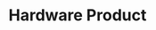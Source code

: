 ---
title: Hardware Product
position: 2.2
type: 
description: 
content_markdown: |-
  Hardware information in Technopedia is classified by product and model.<br>
  <br>
  You query the hardware product to get the product name and other details.
  To get information about specifications for the harware model, you must query the hardware model node.<br>
  You use the `HAS_A` relationship between the nodes to get a combination of product and model data.
  
  The following query returns 25 hardware products from the Technopedia database:<br>

  `MATCH (n:HARDWARE_PRODUCT) RETURN n LIMIT 25`
  
  
  <br>
  The following image shows the hardware nodes, relationships, and relevant connections. <br>
    
  ![API Image](/images/hardware.png){:class="img-responsive"} <br>

  #### Query Examples <br>
    
  To use the `MATCH` statements in the following examples, you append the `MATCH` statement to the following `/tql` endpoint and make a GET request from a API client or use cURL. <br>
  <br>
  `https://v6-1.technopedia.com/tql?q=<MATCH Statement>`


left_code_blocks:
  - code_block: |
      MATCH (n:HARDWARE_PRODUCT) 
      RETURN n.product, n.desupported_flag

      RESPONSE SAMPLE
      
      { 
        "results": [
            {
                "n.desupported_flag": null,
                "n.product": "Express5800/A1080a Series"
            },
            {
                "n.desupported_flag": null,
                "n.product": "Phaser 3125 (Networked)"
            {
                "n.desupported_flag": "TRUE",
                "n.product": "ProLiant BL460c G6 Server Blade"
            },    
                        {
                "n.desupported_flag": null,
                "n.product": "Pro 3010 Desktop PC"
            },
            {
                "n.desupported_flag": null,
                "n.product": "Essentio Series"
            },
            {
                "n.desupported_flag": null,
                "n.product": "DX100 Series"
            },
            {
                "n.desupported_flag": null,
                "n.product": "500 Series Notebook PC"
            },
            {
                "n.desupported_flag": null,
                "n.product": "ThinkCentre A51"
            },
            {
                "n.desupported_flag": null,
                "n.product": "3Com OfficeConnect Cable/DSL Gateway"
            }
        ]
      {    
            

    title: Example one
    language: javascript

    
  - code_block: >-
      MATCH (product:HARDWARE_PRODUCT)<-[:HAS_A]-(model:HARDWARE_MODEL) 
      RETURN  product, model


      RESPONSE SAMPLE

      {  
        "results": [
            {
                "model.cpu_sockets": 4,
                "model.cpu_url": "http://www.necam.com/docs/?id=6ee81afc-8691-484e-9549-b21b83f6302e",
                "model.created_at": "2010-04-23 11:31:47",
                "model.date_introduced": "3/30/2010",
                "model.desupported_flag": null,
                "model.max_non_operating_humidity": null,
                "model.max_non_operating_temp": null,
                "model.max_operating_temp": null,
                "model.min_non_operating_humidity": null,
                "model.min_non_operating_temp": null,
                "model.min_operating_temp": null,
                "model.model": "A1080a-S",
                "model.modified_at": "2013-10-18 16:54:07",
                "model.technopedia_id": "807bd3dc-2100-4116-a4e2-cbf741e725d4",
                "product.create_date": null,
                "product.desupported_flag": null,
                "product.modified_at": "2011-03-16 09:46:45",
                "product.product": "Express5800/A1080a Series",
                "product.technopedia_id": "f6d32439-001b-4ca7-abb1-cd7627086ade"
            },
            {
                "model.cpu_sockets": 8,
                "model.cpu_url": "http://www.necam.com/docs/?id=6ee81afc-8691-484e-9549-b21b83f6302e",
                "model.created_at": "2010-04-23 11:32:43",
                "model.date_introduced": "3/30/2010",
                "model.desupported_flag": null,
                "model.max_non_operating_humidity": null,
                "model.max_non_operating_temp": null,
                "model.max_operating_temp": null,
                "model.min_non_operating_humidity": null,
                "model.min_non_operating_temp": null,
                "model.min_operating_temp": null,
                "model.model": "A1080a-E",
                "model.modified_at": "2013-10-18 16:54:22",
                "model.technopedia_id": "5cb93d0e-63d0-43eb-89d8-7d1d25ff4ce5",
                "product.create_date": null,
                "product.desupported_flag": null,
                "product.modified_at": "2011-03-16 09:46:45",
                "product.product": "Express5800/A1080a Series",
                "product.technopedia_id": "f6d32439-001b-4ca7-abb1-cd7627086ade"
            }
       ]
      {  
    title: Example two
    language: javascript
  - code_block: |-
      MATCH (hw:HARDWARE_PRODUCT)-[a:BELONGS_TO]->(cat_2:CATEGORY_2)-[e:BELONGS_TO]->(cat_1:CATEGORY_1)-[y:BELONGS_TO]->(cat_group:CATEGORY_GROUP) 
      RETURN hw, cat_2, cat_1, cat_group 
      LIMIT 2

      RESPONSE SAMPLE
      {  
         "results": [
        {
            "cat_1.cat_taxonomy2012_id": null,
            "cat_1.description": "The process of preserving the landscape clean, safe, and 
             attractive.",
            "cat_1.label": "Landscape Maintenance",
            "cat_1.technopedia_id": "ef2864c2-4215-4ee7-b373-d6054560cca9",
            "cat_2.cat_taxonomy2012_id": null,
            "cat_2.cat_taxonomy2012_parent_id": null,
            "cat_2.description": "A group of devices that is designed to maintain and protect the 
             environment.",
            "cat_2.label": "Environmental Monitoring and Protection",
            "cat_2.technopedia_id": "56974f54-ef68-48fa-871f-efbfb6144baa",
            "cat_group.label": "Building Maintenance",
            "hw.cat_manufacturer_id": null,
            "hw.create_date": null,
            "hw.desupported_flag": null,
            "hw.modified_at": "2017-09-06 11:16:36",
            "hw.product": "Ecomar",
            "hw.technopedia_id": "f7796096-89fc-4dec-a949-15730d4915c6"
        },
        {
            "cat_1.cat_taxonomy2012_id": null,
            "cat_1.description": "The process of preserving the landscape clean, safe, and attractive.",
            "cat_1.label": "Landscape Maintenance",
            "cat_1.technopedia_id": "ef2864c2-4215-4ee7-b373-d6054560cca9",
            "cat_2.cat_taxonomy2012_id": null,
            "cat_2.cat_taxonomy2012_parent_id": null,
            "cat_2.description": "An irrigation control system is a device used to operate 
             automatic watering systems such as drip irrigation systems or lawn sprinklers.",  
            "cat_2.label": "Irrigation System",
            "cat_2.technopedia_id": "6b727766-ac35-422b-8046-6c9f17d13160",
            "cat_group.label": "Building Maintenance",
            "hw.cat_manufacturer_id": null,
            "hw.create_date": null,
            "hw.desupported_flag": null,
            "hw.modified_at": "2017-12-12 17:16:26",
            "hw.product": "SmartLine Controller",
            "hw.technopedia_id": "b60dc2ae-c262-4cbc-9baa-6df87270745f"
       }
        ]
      {       
        
    title: Example three
    language: javascript

  - code_block: |-
      MATCH (hw:HARDWARE_PRODUCT)-[a:HAS_A]->(manu:MANUFACTURER) 
      RETURN hw, manu.manufacturer

      RESPONSE SAMPLE
      {
          
        "results": [
            {
                "hw.create_date": null,
                "hw.desupported_flag": null,
                "hw.modified_at": "2011-03-16 09:46:45",
                "hw.product": "Express5800/A1080a Series",
                "hw.technopedia_id": "f6d32439-001b-4ca7-abb1-cd7627086ade",
                "manu.manufacturer": "NEC"
            },
            {
                "hw.create_date": null,
                "hw.desupported_flag": null,
                "hw.modified_at": "2011-03-21 11:22:10",
                "hw.product": "Phaser 3125 (Networked)",
                "hw.technopedia_id": "4d35ec28-0f16-4787-acca-885679265b59",
                "manu.manufacturer": "Xerox"
            },
            {
                "hw.create_date": null,
                "hw.desupported_flag": null,
                "hw.modified_at": "2017-06-01 11:29:10",
                "hw.product": "Pro 3010 Desktop PC",
                "hw.technopedia_id": "e2b8fab2-681f-48f5-8ac7-57cb7f36e97b",
                "manu.manufacturer": "Hewlett-Packard Company"
            }
        ]
      {  
        
      
        
    title: Example four
    language: javascript

  - code_block: |-
      MATCH (hardware:HARDWARE_PRODUCT)-[a:BELONGS_TO]->(cat_2:CATEGORY_2)-[e:BELONGS_TO]->(vertical:VERTICAL) 
      RETURN hardware, cat_2, vertical
      
      RESPONSE SAMPLE
      {
        "results": [
            {
                "cat_2.description": "A computer or device on a network that manages network resource",
                "cat_2.label": "Servers",
                "cat_2.technopedia_id": "195fa6b3-7d0f-4317-995f-d3c9f1ae08e7",
                "hardware.create_date": null,
                "hardware.desupported_flag": null,
                "hardware.modified_at": "2011-03-16 09:46:45",
                "hardware.product": "Express5800/A1080a Series",
                "hardware.technopedia_id": "f6d32439-001b-4ca7-abb1-cd7627086ade",
                "vertical.name": "Information and Technology",
                "vertical.short_name": "IT",
                "vertical.technopedia_id": "0be7a9ed-b538-4942-b6ce-b9243566305f"
            },
            {
                "cat_2.description": "A common type of computer printer that rapidly produces high quality text and graphics on plain paper. It employs a xerographic printing process, where image is produced by the direct scanning of a laser beam across the printer's photoreceptor",
                "cat_2.label": "Laser Printers",
                "cat_2.technopedia_id": "bcb655cc-b5ef-4915-838f-8ff68cb65cce",
                "hardware.create_date": null,
                "hardware.desupported_flag": null,
                "hardware.modified_at": "2011-03-21 11:22:10",
                "hardware.product": "Phaser 3125 (Networked)",
                "hardware.technopedia_id": "4d35ec28-0f16-4787-acca-885679265b59",
                "vertical.name": "Medical and Health Care",
                "vertical.short_name": "MD",
                "vertical.technopedia_id": "81520b3f-6ffc-42c7-afce-a25bbdc63385"
            }
        ]
      {  
    title: Example five
    language: javascript

  - code_block: |-
      MATCH (hw_mod:HARDWARE_MODEL)-[:HAS_A]->(hw_prod:HARDWARE_PRODUCT)-[:HAS_A]->(manu:MANUFACTURER) 
      RETURN hw_mod.model, hw_prod.product, manu.manufacturer 
      ORDER BY hw_mod.model 
      LIMIT 5
      
      RESPONSE SAMPLE
      {
        "results": [
            {
                "hw_mod.model": "(new)",
                "hw_prod.product": "OfficeBasic",
                "manu.manufacturer": "Axis Communications"
            },
            {
                "hw_mod.model": "(old)",
                "hw_prod.product": "OfficeBasic",
                "manu.manufacturer": "Axis Communications"
            },
            {
                "hw_mod.model": "001",
                "hw_prod.product": "8239 Token-Ring Stackable Hub",
                "manu.manufacturer": "IBM"
            },
            {
                "hw_mod.model": "001",
                "hw_prod.product": "8225 Fast Ethernet Stackable Hub",
                "manu.manufacturer": "IBM"
            },
            {
                "hw_mod.model": "001",
                "hw_prod.product": "4584 Disk Drive",
                "manu.manufacturer": "IBM"
            }
        ]
      {  
    title: Example six
    language: javascript  

  - code_block: |-
      curl -G -H "Authorization: Bearer b93477a9-057b-4878-a16b93477a9-057b-4878-a16f-d7f7d1f27a7af-d7f7d1f27a7a" "https://v6.technopedia.com/tql" --data-urlencode' "q=MATCH (h:HARDWARE_PRODUCT) RETURN h.product"

      
    title: cURL
    language: bash    
right_code_blocks:
  - code_block: |2
      technopedia_id
      product
      desupported_flag
      create_date
      modified_at
    title: Hardware Product Attributes
    language: bash
  - code_block: |2-
      (HARDWARE_PRODUCT)-[:HAS_A]->(MANUFACTURER)
                
      (HARDWARE_PRODUCT)-[:BELONGS_TO]->(CATEGORY_2)

      (HARDWARE_PRODUCT)-[:HAS_A]->(SUPPORT_STAGE)

      (HARDWARE_PRODUCT)-[:HAS_A]->(SUPPORT_STAGE)-[:HAS_A]->(SUPPORT_POLICY)
            
      (HARDWARE_PRODUCT)-[:HAS_A]->(CERTIFICATION)


      
      
    title: Relationships
    language: bash

  
    language: text  
  - code_block: |2-
      WHERE
      Return software products where the name field is equal to ‘Office’. 

      MATCH (s:SOFTWARE_PRODUCT) WHERE s.product = "Office"  RETURN s

      AND
      Return software products where name is Office and the family is HealthMatics. 

      MATCH (s:SOFTWARE_PRODUCT) WHERE s.product = "Office" AND s.family = "HealthMatics" RETURN s 
           
      OR
      Return software products where product name is Office or HealthMatics. 

      MATCH (s:SOFTWARE_PRODUCT) WHERE s.product = "Office" OR s.product = "HealthMatics" RETURN s 
            
      COUNT
      Return count of records. 

      MATCH (s:SOFTWARE_PRODUCT) RETURN count(*) 

      DISTINCT
      Return distinct records only, which do not show duplicates.

      MATCH (s:SOFTWARE_PRODUCT) WHERE s.product = "Microsoft Exchange Server Monitor" RETURN DISTINCT s 
      
      CONTAINS
      Use the CONTAINS clause to return results when an attribute word value is matched. 

      MATCH (s:SOFTWARE_PRODUCT) WHERE s.product CONTAINS "Microsoft" RETURN s 

      AS
      Return output parameter as another name. 

      MATCH (n:SOFTWARE_EDITION) RETURN n.edition as ED, n.modified_at as MOD

      ORDER BY
      Return list of products in descending order.
      
      MATCH (n:SOFTWARE_PRODUCT) RETURN n.product ORDER BY n.product  DESC 

      Operators =, <>, >, <, >=, <=

    title: TQL Clauses and examples
    language: text
---